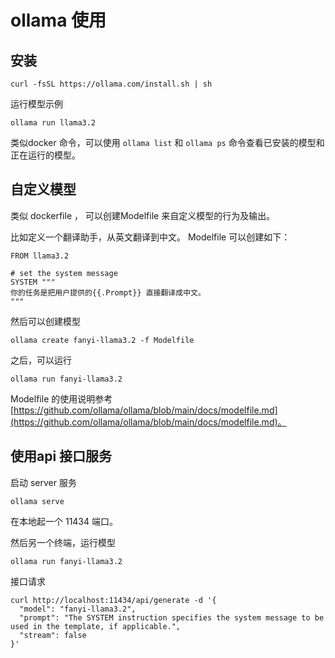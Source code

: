 # ollama 使用

## 安装

```shell
curl -fsSL https://ollama.com/install.sh | sh
```

运行模型示例

```
ollama run llama3.2
```

类似docker 命令，可以使用 `ollama list`  和 `ollama ps` 命令查看已安装的模型和正在运行的模型。

## 自定义模型

类似 dockerfile ， 可以创建Modelfile 来自定义模型的行为及输出。 

比如定义一个翻译助手，从英文翻译到中文。 Modelfile 可以创建如下：

```
FROM llama3.2

# set the system message
SYSTEM """
你的任务是把用户提供的{{.Prompt}} 直接翻译成中文。
"""
```

然后可以创建模型

```
ollama create fanyi-llama3.2 -f Modelfile
```

之后，可以运行

```
ollama run fanyi-llama3.2
```

Modelfile 的使用说明参考 [https://github.com/ollama/ollama/blob/main/docs/modelfile.md](https://github.com/ollama/ollama/blob/main/docs/modelfile.md)。

## 使用api 接口服务

启动 server 服务

```
ollama serve
```

在本地起一个 11434 端口。

然后另一个终端，运行模型

```
ollama run fanyi-llama3.2
```

接口请求

```
curl http://localhost:11434/api/generate -d '{
  "model": "fanyi-llama3.2",
  "prompt": "The SYSTEM instruction specifies the system message to be used in the template, if applicable.",
  "stream": false
}'
```


